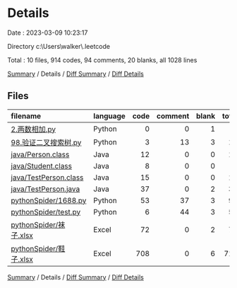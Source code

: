 # Details

Date : 2023-03-09 10:23:17

Directory c:\\Users\\walker\\.leetcode

Total : 10 files,  914 codes, 94 comments, 20 blanks, all 1028 lines

[Summary](results.md) / Details / [Diff Summary](diff.md) / [Diff Details](diff-details.md)

## Files
| filename | language | code | comment | blank | total |
| :--- | :--- | ---: | ---: | ---: | ---: |
| [2.两数相加.py](/2.%E4%B8%A4%E6%95%B0%E7%9B%B8%E5%8A%A0.py) | Python | 0 | 0 | 1 | 1 |
| [98.验证二叉搜索树.py](/98.%E9%AA%8C%E8%AF%81%E4%BA%8C%E5%8F%89%E6%90%9C%E7%B4%A2%E6%A0%91.py) | Python | 3 | 13 | 3 | 19 |
| [java/Person.class](/java/Person.class) | Java | 12 | 0 | 0 | 12 |
| [java/Student.class](/java/Student.class) | Java | 8 | 0 | 0 | 8 |
| [java/TestPerson.class](/java/TestPerson.class) | Java | 15 | 0 | 0 | 15 |
| [java/TestPerson.java](/java/TestPerson.java) | Java | 37 | 0 | 2 | 39 |
| [pythonSpider/1688.py](/pythonSpider/1688.py) | Python | 53 | 37 | 3 | 93 |
| [pythonSpider/test.py](/pythonSpider/test.py) | Python | 6 | 44 | 3 | 53 |
| [pythonSpider/袜子.xlsx](/pythonSpider/%E8%A2%9C%E5%AD%90.xlsx) | Excel | 72 | 0 | 2 | 74 |
| [pythonSpider/鞋子.xlsx](/pythonSpider/%E9%9E%8B%E5%AD%90.xlsx) | Excel | 708 | 0 | 6 | 714 |

[Summary](results.md) / Details / [Diff Summary](diff.md) / [Diff Details](diff-details.md)